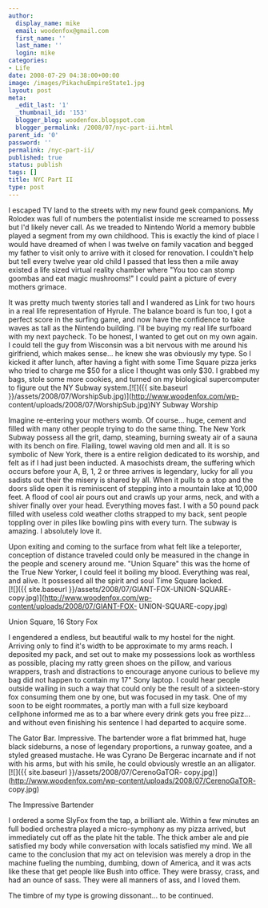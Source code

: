 ```yaml
---
author:
  display_name: mike
  email: woodenfox@gmail.com
  first_name: ''
  last_name: ''
  login: mike
categories:
- Life
date: 2008-07-29 04:38:00+00:00
image: /images/PikachuEmpireState1.jpg
layout: post
meta:
  _edit_last: '1'
  _thumbnail_id: '153'
  blogger_blog: woodenfox.blogspot.com
  blogger_permalink: /2008/07/nyc-part-ii.html
parent_id: '0'
password: ''
permalink: /nyc-part-ii/
published: true
status: publish
tags: []
title: NYC Part II
type: post
---
```


I escaped TV land to the streets with my new found geek companions. My Rolodex
was full of numbers the potentialist inside me screamed to possess but I'd
likely never call. As we treaded to Nintendo World a memory bubble played a
segment from my own childhood. This is exactly the kind of place I would have
dreamed of when I was twelve on family vacation and begged my father to visit
only to arrive with it closed for renovation. I couldn't help but tell every
twelve year old child I passed that less then a mile away existed a life sized
virtual reality chamber where "You too can stomp goombas and eat magic
mushrooms!" I could paint a picture of every mothers grimace.

It was pretty much twenty stories tall and I wandered as Link for two hours in
a real life representation of Hyrule. The balance board is fun too, I got a
perfect score in the surfing game, and now have the confidence to take waves
as tall as the Nintendo building. I'll be buying my real life surfboard with
my next paycheck. To be honest, I wanted to get out on my own again. I could
tell the guy from Wisconsin was a bit nervous with me around his girlfriend,
which makes sense... he knew she was obviously my type. So I kicked it after
lunch, after having a fight with some Time Square pizza jerks who tried to
charge me $50 for a slice I thought was only $30. I grabbed my bags, stole
some more cookies, and turned on my biological supercomputer to figure out the
NY Subway system.[![]({{ site.baseurl
}}/assets/2008/07/WorshipSub.jpg)](http://www.woodenfox.com/wp-
content/uploads/2008/07/WorshipSub.jpg)NY Subway Worship

Imagine re-entering your mothers womb. Of course... huge, cement and filled
with many other people trying to do the same thing. The New York Subway
possess all the grit, damp, steaming, burning sweaty air of a sauna with its
bench on fire. Flailing, towel waving old men and all. It is so symbolic of
New York, there is a entire religion dedicated to its worship, and felt as if
I had just been inducted. A masochists dream, the suffering which occurs
before your A, B, 1, 2 or three arrives is legendary, lucky for all you
sadists out their the misery is shared by all. When it pulls to a stop and the
doors slide open it is reminiscent of stepping into a mountain lake at 10,000
feet. A flood of cool air pours out and crawls up your arms, neck, and with a
shiver finally over your head. Everything moves fast. I with a 50 pound pack
filled with useless cold weather cloths strapped to my back, sent people
toppling over in piles like bowling pins with every turn. The subway is
amazing. I absolutely love it.

Upon exiting and coming to the surface from what felt like a teleporter,
conception of distance traveled could only be measured in the change in the
people and scenery around me. "Union Square" this was the home of the True New
Yorker, I could feel it boiling my blood. Everything was real, and alive. It
possessed all the spirit and soul Time Square lacked.  
[![]({{ site.baseurl }}/assets/2008/07/GIANT-FOX-UNION-SQUARE-
copy.jpg)](http://www.woodenfox.com/wp-content/uploads/2008/07/GIANT-FOX-
UNION-SQUARE-copy.jpg)

Union Square, 16 Story Fox

I engendered a endless, but beautiful walk to my hostel for the night.
Arriving only to find it's width to be approximate to my arms reach. I
deposited my pack, and set out to make my possessions look as worthless as
possible, placing my ratty green shoes on the pillow, and various wrappers,
trash and distractions to encourage anyone curious to believe my bag did not
happen to contain my 17" Sony laptop. I could hear people outside wailing in
such a way that could only be the result of a sixteen-story fox consuming them
one by one, but was focused in my task. One of my soon to be eight roommates,
a portly man with a full size keyboard cellphone informed me as to a bar where
every drink gets you free pizz... and without even finishing his sentence I
had departed to acquire some.

The Gator Bar. Impressive. The bartender wore a flat brimmed hat, huge black
sideburns, a nose of legendary proportions, a runway goatee, and a styled
greased mustache. He was Cyrano De Bergerac incarnate and if not with his
arms, but with his smile, he could obviously wrestle an an alligator.  
[![]({{ site.baseurl }}/assets/2008/07/CerenoGaTOR-
copy.jpg)](http://www.woodenfox.com/wp-content/uploads/2008/07/CerenoGaTOR-
copy.jpg)

The Impressive Bartender

I ordered a some SlyFox from the tap, a brilliant ale. Within a few minutes an
full bodied orchestra played a micro-symphony as my pizza arrived, but
immediately cut off as the plate hit the table. The thick amber ale and pie
satisfied my body while conversation with locals satisfied my mind. We all
came to the conclusion that my act on television was merely a drop in the
machine fueling the numbing, dumbing, down of America, and it was acts like
these that get people like Bush into office. They were brassy, crass, and had
an ounce of sass. They were all manners of ass, and I loved them.

The timbre of my type is growing dissonant... to be continued.

